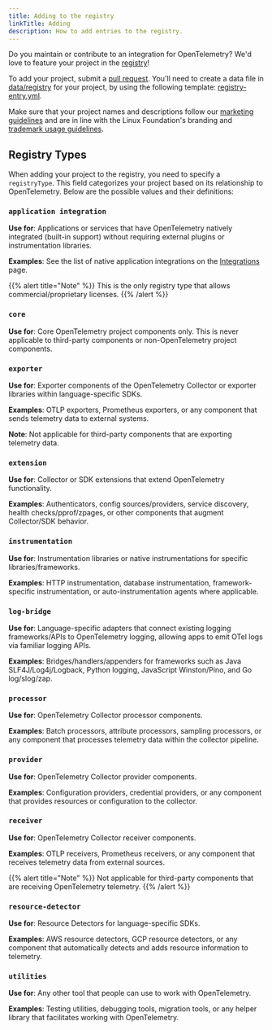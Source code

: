```yaml
---
title: Adding to the registry
linkTitle: Adding
description: How to add entries to the registry.
---
```


Do you maintain or contribute to an integration for OpenTelemetry? We'd love to
feature your project in the [registry](../)!

To add your project, submit a [pull request][]. You'll need to create a data
file in [data/registry][] for your project, by using the following template:
[registry-entry.yml][].

Make sure that your project names and descriptions follow our [marketing
guidelines][] and are in line with the Linux Foundation's branding and
[trademark usage guidelines][].

## Registry Types

When adding your project to the registry, you need to specify a `registryType`.
This field categorizes your project based on its relationship to OpenTelemetry.
Below are the possible values and their definitions:

### `application integration`

**Use for**: Applications or services that have OpenTelemetry natively
integrated (built-in support) without requiring external plugins or
instrumentation libraries.

**Examples**: See the list of native application integrations on the
[Integrations](/ecosystem/integrations/) page.

{{% alert title="Note" %}} This is the only registry type that allows
commercial/proprietary licenses. {{% /alert %}}

### `core`

**Use for**: Core OpenTelemetry project components only. This is never
applicable to third-party components or non-OpenTelemetry project components.

### `exporter`

**Use for**: Exporter components of the OpenTelemetry Collector or exporter
libraries within language-specific SDKs.

**Examples**: OTLP exporters, Prometheus exporters, or any component that sends
telemetry data to external systems.

**Note**: Not applicable for third-party components that are exporting telemetry
data.

### `extension`

**Use for**: Collector or SDK extensions that extend OpenTelemetry
functionality.

**Examples**: Authenticators, config sources/providers, service discovery,
health checks/pprof/zpages, or other components that augment Collector/SDK
behavior.

### `instrumentation`

**Use for**: Instrumentation libraries or native instrumentations for specific
libraries/frameworks.

**Examples**: HTTP instrumentation, database instrumentation, framework-specific
instrumentation, or auto-instrumentation agents where applicable.

### `log-bridge`

**Use for**: Language-specific adapters that connect existing logging
frameworks/APIs to OpenTelemetry logging, allowing apps to emit OTel logs via
familiar logging APIs.

**Examples**: Bridges/handlers/appenders for frameworks such as Java
SLF4J/Log4j/Logback, Python logging, JavaScript Winston/Pino, and Go
log/slog/zap.

### `processor`

**Use for**: OpenTelemetry Collector processor components.

**Examples**: Batch processors, attribute processors, sampling processors, or
any component that processes telemetry data within the collector pipeline.

### `provider`

**Use for**: OpenTelemetry Collector provider components.

**Examples**: Configuration providers, credential providers, or any component
that provides resources or configuration to the collector.

### `receiver`

**Use for**: OpenTelemetry Collector receiver components.

**Examples**: OTLP receivers, Prometheus receivers, or any component that
receives telemetry data from external sources.

{{% alert title="Note" %}} Not applicable for third-party components that are
receiving OpenTelemetry telemetry. {{% /alert %}}

### `resource-detector`

**Use for**: Resource Detectors for language-specific SDKs.

**Examples**: AWS resource detectors, GCP resource detectors, or any component
that automatically detects and adds resource information to telemetry.

### `utilities`

**Use for**: Any other tool that people can use to work with OpenTelemetry.

**Examples**: Testing utilities, debugging tools, migration tools, or any helper
library that facilitates working with OpenTelemetry.

[data/registry]:
  https://github.com/open-telemetry/opentelemetry.io/tree/main/data/registry
[pull request]:
  https://docs.github.com/en/pull-requests/collaborating-with-pull-requests/proposing-changes-to-your-work-with-pull-requests/creating-a-pull-request
[registry-entry.yml]:
  https://github.com/open-telemetry/opentelemetry.io/tree/main/templates/registry-entry.yml
[marketing guidelines]: /community/marketing-guidelines/
[trademark usage guidelines]:
  https://www.linuxfoundation.org/legal/trademark-usage
